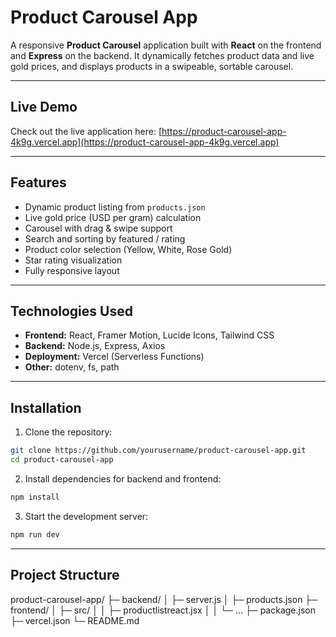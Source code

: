 # Product Carousel App

A responsive **Product Carousel** application built with **React** on the frontend and **Express** on the backend. It dynamically fetches product data and live gold prices, and displays products in a swipeable, sortable carousel.

---

## Live Demo

Check out the live application here: [https://product-carousel-app-4k9g.vercel.app](https://product-carousel-app-4k9g.vercel.app)

---

## Features

- Dynamic product listing from `products.json`
- Live gold price (USD per gram) calculation
- Carousel with drag & swipe support
- Search and sorting by featured / rating
- Product color selection (Yellow, White, Rose Gold)
- Star rating visualization
- Fully responsive layout

---

## Technologies Used

- **Frontend:** React, Framer Motion, Lucide Icons, Tailwind CSS
- **Backend:** Node.js, Express, Axios
- **Deployment:** Vercel (Serverless Functions)
- **Other:** dotenv, fs, path

---

## Installation

1. Clone the repository:

```bash
git clone https://github.com/yourusername/product-carousel-app.git
cd product-carousel-app
```

2. Install dependencies for backend and frontend:

```bash
npm install
```

3. Start the development server:

```bash
npm run dev
```
---

## Project Structure

product-carousel-app/
├─ backend/
│  ├─ server.js
│  ├─ products.json
├─ frontend/
│  ├─ src/
│  │  ├─ productlistreact.jsx
│  │  └─ ...
├─ package.json
├─ vercel.json
└─ README.md
